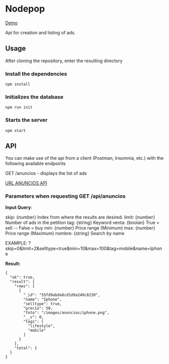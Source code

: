 # Nodepop

[Demo](/anuncios) 


Api for creation and listing of ads.

## Usage
After cloning the repository, enter the resulting directory

### Install the dependencies


    npm install


### Initializes the database


    npm run init


### Starts the server


    npm start


## API

You can make use of the api from a client (Postman, Insomnia, etc.) with the following available endpoints

GET /anuncios - displays the list of ads

[URL ANUNCIOS API](/api/anuncios)

### Parameters when requesting GET /api/anuncios

**Input Query**:

skip: {number} Index from where the results are desired.
limit: {number} Number of ads in the petition
tag: {string} Keyword
venta: {boolan} True = sell -- False = buy
min: {number} Price range (Minimum)
max: {number} Price range (Maximum)
nombre: {string} Search by name

EXAMPLE: ?skip=0&limit=2&selltype=true&min=10&max=100&tag=mobile&name=Iphone

**Result:** 

    {
      "ok": true,
      "result": {
        "rows": [
          {
            "_id": "55fd9abda8cd1d9a240c8230",
            "name": "Iphone",
            "selltype": true,
            "precio": 50,
            "foto": "/images/anuncios/iphone.png",
            "__v": 0,
            "tags": [
              "lifestyle",
              "mobile"
            ]
          }
        ],
        "total": 1
      }
    }
